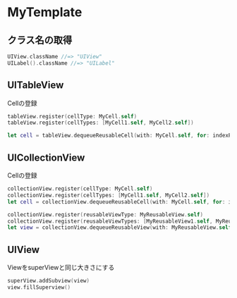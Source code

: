 # MyTemplate

## クラス名の取得

```usage.swift
UIView.className //=> "UIView"
UILabel().className //=> "UILabel"
```



## UITableView

Cellの登録

```swift
tableView.register(cellType: MyCell.self)
tableView.register(cellTypes: [MyCell1.self, MyCell2.self])

let cell = tableView.dequeueReusableCell(with: MyCell.self, for: indexPath)
```



## UICollectionView

Cellの登録

```swift
collectionView.register(cellType: MyCell.self)
collectionView.register(cellTypes: [MyCell1.self, MyCell2.self])
let cell = collectionView.dequeueReusableCell(with: MyCell.self, for: indexPath)

collectionView.register(reusableViewType: MyReusableView.self)
collectionView.register(reusableViewTypes: [MyReusableView1.self, MyReusableView2.self])
let view = collectionView.dequeueReusableView(with: MyReusableView.self, for: indexPath)
```



## UIView

ViewをsuperViewと同じ大きさにする

```swift
superView.addSubview(view)
view.fillSuperview()
```